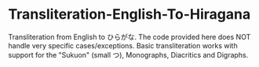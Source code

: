 # Transliteration-English-To-Hiragana

Transliteration from English to ひらがな. The code provided here does NOT handle very specific cases/exceptions.
Basic transliteration works with support for the "Sukuon" (small つ), Monographs, Diacritics and Digraphs.